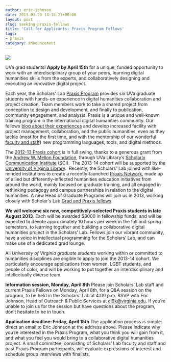 ```yaml
---
author: eric-johnson
date: 2013-03-29 14:18:23+00:00
layout: post
slug: seeking-praxis-fellows
title: 'Call for Applicants: Praxis Program Fellows'
tags:
- praxis
category: announcement
---
```


![](http://static.scholarslab.org/images/praxis-program-logo.png)

UVa grad students! **Apply by April 15th** for a unique, funded opportunity to work with an interdisciplinary group of your peers, learning digital humanities skills from the experts, and collaboratively designing and executing an innovative digital project.

Each year, the Scholars' Lab [Praxis Program](https://praxis.scholarslab.org/) provides six UVa graduate students with hands-on experience in digital humanities collaboration and project creation. Team members work to take a shared project from conception to design and development, and finally to publication, community engagement, and analysis. Praxis is a unique and well-known training program in the international digital humanities community. Our fellows [blog about their experiences](https://scholarslab.org/category/praxis-program/) and develop increased facility with project management, collaboration, and the public humanities, even as they tackle (most for the first time, and with the mentorship of our wonderful [faculty and staff](https://scholarslab.org/people/)) new programming languages, tools, and digital methods.

The [2012-13 Praxis cohort](https://praxis.scholarslab.org/people.html) is in full swing, thanks to a generous grant from the [Andrew W. Mellon Foundation](http://mellon.org/), through UVa Library’s [Scholarly Communication Institute](http://uvasci.org/current-work/) (SCI).  The 2013-14 cohort will be supported by the [University of Virginia Library](http://library.virginia.edu/).  Recently, the Scholars' Lab joined with like-minded institutions to create a recently-launched [Praxis Network](http://praxis-network.org/), made up of allied but differently-inflected humanities education initiatives from around the world, mainly focused on graduate training, and all engaged in rethinking pedagogy and campus partnerships in relation to the digital humanities. A new Head of Graduate Programs will join us in 2013, working closely with Scholar's Lab [Grad and Praxis fellows](https://scholarslab.org/graduate-fellowships/).

**We will welcome six new, competitively-selected Praxis students in late August 2013**. Each will be awarded $8000 in fellowship funds, and will be expected to devote approximately 10 hours per week in the fall and spring semesters, to learning together and building a collaborative digital humanities project in the Scholars’ Lab. Fellows join our vibrant community, have a voice in intellectual programming for the Scholars’ Lab, and can make use of a dedicated grad lounge.

All _University of Virginia graduate students_ working within or committed to humanities disciplines are eligible to apply to join the 2013-14 cohort. We particularly encourage applications from women, LGBT students, and people of color, and will be working to put together an interdisciplinary and intellectually diverse team.

**Information session, Monday, April 8th**
Please join Scholars’ Lab staff and current Praxis Fellows on Monday, April 8th, for a Q&A session on the program, to be held in the Scholars’ Lab at 4:00 p.m. RSVP with Eric Johnson, Head of Outreach & Public Services at [ej9k@virginia.edu](mailto:ej9k@virginia.edu). If you’re unable to join us for the session but have questions about the program, don’t hesitate to be in touch.

**Application deadline: Friday, April 15th**
The application process is simple: direct an email to Eric Johnson at the address above. Please indicate why you’re interested in the Praxis Program, what you think you will gain from it, and what you feel you would bring to a collaborative digital humanities project. A small committee, consisting of Scholars’ Lab faculty and staff and past Praxis Program participants, will evaluate expressions of interest and schedule group interviews with finalists.

